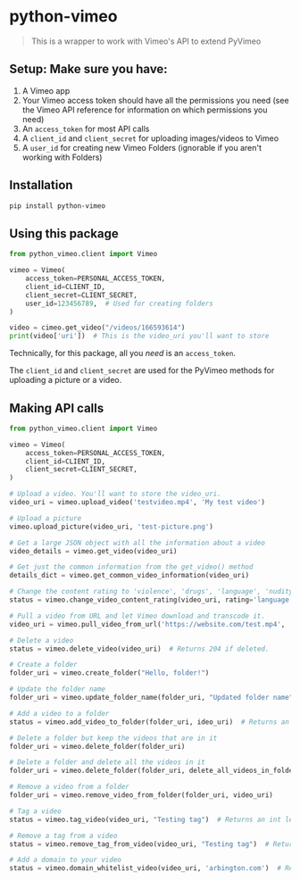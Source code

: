 # python-vimeo

> This is a wrapper to work with Vimeo's API to extend PyVimeo

## Setup: Make sure you have:
1. A Vimeo app
2. Your Vimeo access token should have all the permissions you need (see the Vimeo API reference for information on which permissions you need)
3. An `access_token` for most API calls
4. A `client_id` and `client_secret` for uploading images/videos to Vimeo
5. A `user_id` for creating new Vimeo Folders (ignorable if you aren't working with Folders)

## Installation

```bash
pip install python-vimeo
```

## Using this package

```python
from python_vimeo.client import Vimeo

vimeo = Vimeo(
    access_token=PERSONAL_ACCESS_TOKEN,
    client_id=CLIENT_ID,
    client_secret=CLIENT_SECRET,
    user_id=123456789,  # Used for creating folders
)

video = cimeo.get_video("/videos/166593614")
print(video['uri'])  # This is the video_uri you'll want to store
```

Technically, for this package, all you _need_ is an `access_token`.

The `client_id` and `client_secret` are used for the PyVimeo methods for uploading a picture or a video.

## Making API calls

```python
from python_vimeo.client import Vimeo

vimeo = Vimeo(
    access_token=PERSONAL_ACCESS_TOKEN,
    client_id=CLIENT_ID,
    client_secret=CLIENT_SECRET,
)

# Upload a video. You'll want to store the video_uri.
video_uri = vimeo.upload_video('testvideo.mp4', 'My test video')

# Upload a picture
vimeo.upload_picture(video_uri, 'test-picture.png')

# Get a large JSON object with all the information about a video
video_details = vimeo.get_video(video_uri)

# Get just the common information from the get_video() method
details_dict = vimeo.get_common_video_information(video_uri)

# Change the content rating to 'violence', 'drugs', 'language', 'nudity', 'advertisement', 'safe', or 'unrated'
status = vimeo.change_video_content_rating(video_uri, rating='language')  # Returns < 300 for healthy responses

# Pull a video from URL and let Vimeo download and transcode it.
video_uri = vimeo.pull_video_from_url('https://website.com/test.mp4', 'My test video')

# Delete a video
status = vimeo.delete_video(video_uri)  # Returns 204 if deleted.

# Create a folder
folder_uri = vimeo.create_folder("Hello, folder!")

# Update the folder name
folder_uri = vimeo.update_folder_name(folder_uri, "Updated folder name")

# Add a video to a folder
status = vimeo.add_video_to_folder(folder_uri, ideo_uri)  # Returns an int less than 300 as a "positive" response.

# Delete a folder but keep the videos that are in it
folder_uri = vimeo.delete_folder(folder_uri)

# Delete a folder and delete all the videos in it
folder_uri = vimeo.delete_folder(folder_uri, delete_all_videos_in_folder=True)

# Remove a video from a folder
folder_uri = vimeo.remove_video_from_folder(folder_uri, video_uri)

# Tag a video
status = vimeo.tag_video(video_uri, "Testing tag")  # Returns an int less than 300 as a positive response

# Remove a tag from a video
status = vimeo.remove_tag_from_video(video_uri, "Testing tag")  # Returns an int less than 300 as a positive response

# Add a domain to your video
status = vimeo.domain_whitelist_video(video_uri, 'arbington.com')  # Returns an int less than 300 as a positive response
```

